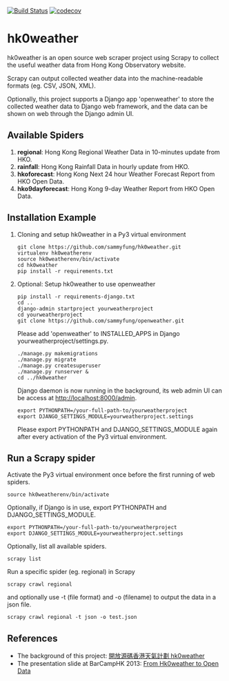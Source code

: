 [![Build Status](https://travis-ci.com/sammyfung/hk0weather.svg?branch=master)](https://travis-ci.com/sammyfung/hk0weather)
[![codecov](https://codecov.io/gh/sammyfung/hk0weather/branch/master/graph/badge.svg?token=PYnOIj6SwS)](https://codecov.io/gh/sammyfung/hk0weather/)

hk0weather
===

hk0weather is an open source web scraper project using Scrapy to collect the useful weather data from Hong Kong Observatory website.

Scrapy can output collected weather data into the machine-readable formats (eg. CSV, JSON, XML).

Optionally, this project supports a Django app 'openweather' to store the collected weather data to Django web framework, and the data can be shown on web through the Django admin UI.

Available Spiders
---
1. **regional**: Hong Kong Regional Weather Data in 10-minutes update from HKO.    
1. **rainfall**: Hong Kong Rainfall Data in hourly update from HKO.    
1. **hkoforecast**: Hong Kong Next 24 hour Weather Forecast Report from HKO Open Data.   
1. **hko9dayforecast**: Hong Kong 9-day Weather Report from HKO Open Data.   

Installation Example
---

1) Cloning and setup hk0weather in a Py3 virtual environment   
   
   ```
   git clone https://github.com/sammyfung/hk0weather.git  
   virtualenv hk0weatherenv  
   source hk0weatherenv/bin/activate  
   cd hk0weather   
   pip install -r requirements.txt    
   ```
    
2) Optional: Setup hk0weather to use openweather

   ```
   pip install -r requirements-django.txt    
   cd ..   
   django-admin startproject yourweatherproject   
   cd yourweatherproject   
   git clone https://github.com/sammyfung/openweather.git   
   ```
   
   Please add 'openweather' to INSTALLED_APPS in Django yourweatherproject/settings.py.
   
   ```
   ./manage.py makemigrations    
   ./manage.py migrate   
   ./manage.py createsuperuser   
   ./manage.py runserver &    
   cd ../hk0weather     
   ```
   
   Django daemon is now running in the background, its web admin UI can be access at [http://localhost:8000/admin](http://localhost:8000/admin). 
   
   ```
   export PYTHONPATH=/your-full-path-to/yourweatherproject    
   export DJANGO_SETTINGS_MODULE=yourweatherproject.settings   
   ```
   
   Please export PYTHONPATH and DJANGO_SETTINGS_MODULE again after every activation of the Py3 virtual environment.

Run a Scrapy spider
---

Activate the Py3 virtual environment once before the first running of web spiders.

```
source hk0weatherenv/bin/activate  
```

Optionally, if Django is in use, export PYTHONPATH and DJANGO_SETTINGS_MODULE.

```
export PYTHONPATH=/your-full-path-to/yourweatherproject    
export DJANGO_SETTINGS_MODULE=yourweatherproject.settings   
```
Optionally, list all available spiders.

```
scrapy list 
```
  
Run a specific spider (eg. regional) in Scrapy

```
scrapy crawl regional   
```

and optionally use -t (file format) and -o (filename) to output the data in a json file.
   
```
scrapy crawl regional -t json -o test.json
```

References
--

* The background of this project: [開放源碼香港天氣計劃 hk0weather](https://sammy.hk/opensource-hk0weather/) 
* The presentation slide at BarCampHK 2013: [From Hk0weather to Open Data](http://www.slideshare.net/sammyfung/hk0weather-barcamp)

